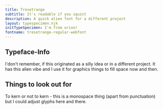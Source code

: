 ```yaml
---
title: Tresetrange
subtitle: It's readable if you squint
description: A quick alien font for a different project
layout: typespecimen.njk
initTypeSpecimen: I'm from orion!
fontname: tresetrange-regular-webfont
---
```


## Typeface-Info
I'don't remember, if this originated as a silly idea or in a different project. It has this alien vibe and I use it for graphics things to fill space now and then. 

## Things to look out for
To kern or not to kern - this is a monospace thing (apart from punctuation) but I could adjust glyphs here and there. 